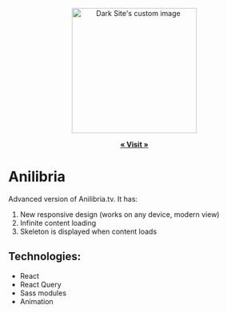 <p align="center">
  <img src="https://github.com/andrian-kars/anilibria-react/blob/24c870e548ffdf0561995910b12acbcb495a41e0/public/assets/images/logo.png" width="250" height="250" alt="Dark Site's custom image"/>
</p>
<p align="center">
<a href="https://andrian-kars.com/anilibria/"><strong>« Visit »</strong></a>
</p>

# Anilibria

Advanced version of Anilibria.tv. 
It has:

1. New responsive design (works on any device, modern view)
2. Infinite content loading
3. Skeleton is displayed when content loads

## Technologies:

- React
- React Query
- Sass modules
- Animation
